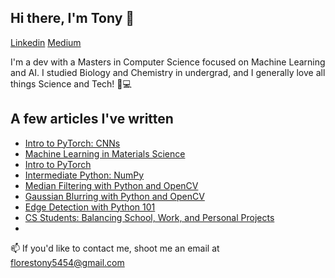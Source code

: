 

## Hi there, I'm Tony 👋 
[Linkedin](https://www.linkedin.com/in/antonio-d-flores/) [Medium](https://medium.com/@florestony5454)


I'm a dev with a Masters in Computer Science focused on Machine Learning and AI. I studied Biology and Chemistry in undergrad, and I generally love all things Science and Tech! 🧪💻

## A few articles I've written
- [Intro to PyTorch: CNNs](https://towardsdatascience.com/intro-to-pytorch-2-convolutional-neural-networks-487d8a35139a)
- [Machine Learning in Materials Science](https://medium.com/towards-data-science/machine-learning-in-materials-science-8c6c0db5ce7a)
- [Intro to PyTorch](https://towardsdatascience.com/intro-to-pytorch-part-1-663574fb9675)
- [Intermediate Python: NumPy](https://towardsdatascience.com/intermediate-python-numpy-cec1c192b8e6)
- [Median Filtering with Python and OpenCV](https://medium.com/@florestony5454/median-filtering-with-python-and-opencv-2bce390be0d1)
- [Gaussian Blurring with Python and OpenCV](https://medium.com/analytics-vidhya/gaussian-blurring-with-python-and-opencv-ba8429eb879b)
- [Edge Detection with Python 101](https://medium.com/@florestony5454/edge-detection-with-python-101-b83d78f240c0)
- [CS Students: Balancing School, Work, and Personal Projects](https://medium.com/swlh/cs-students-balancing-school-work-and-personal-projects-52eb201790d)
- 

📫 If you'd like to contact me, shoot me an email at florestony5454@gmail.com

<!--
**florestony54/florestony54** is a ✨ _special_ ✨ repository because its `README.md` (this file) appears on your GitHub profile.

Here are some ideas to get you started:

- 🔭 I’m currently working on ...
- 🌱 I’m currently learning ...
- 👯 I’m looking to collaborate on ...
- 🤔 I’m looking for help with ...
- 💬 Ask me about ...
- 📫 How to reach me: ...
- 😄 Pronouns: ...
- ⚡ Fun fact: ...
-->
